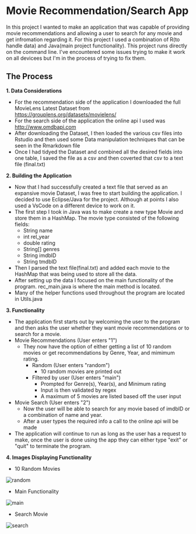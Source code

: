 # Movie Recommendation/Search App

In this project I wanted to make an application that was capable of providing movie recommendations and allowing a user to search for any movie and get infromation regarding it. For this project I used a combination of R(to handle data) and Java(main project functionality). This project runs directly on the command line. I've encountered some issues trying to make it work on all devicees but I'm in the process of trying to fix them.

## The Process

**1. Data Considerations**
- For the recommendation side of the application I downloaded the full MovieLens Latest Dataset from https://grouplens.org/datasets/movielens/
- For the search side of the application the online api I used was http://www.omdbapi.com
- After downloading the Dataset, I then loaded the various csv files into Rstudio and then used some Data manipulation techniques that can be seen in the Rmarkdown file
- Once I had tidyed the Dataset and combined all the desired fields into one table, I saved the file as a csv and then coverted that csv to a text file (final.txt)

**2. Building the Application**
- Now that I had successfully created a text file that served as an expansive movie Dataset, I was free to start building the application. I decided to use Eclipse/Java for the project. Although at points I also used a VsCode on a different device to work on it.
- The first step I took in Java was to make create a new type Movie and store them in a HashMap. The movie type consisted of the following fields:
  - String name
  - int rel_year
  - double rating
  - String[] genres
  - String imdbID
  - String tmdbID
- Then I parsed the text file(final.txt) and added each movie to the HashMap that was being used to store all the data.
- After setting up the data I focused on the main functionality of the program. rec_main.java is where the main method is located.
- Many of the helper functions used throughout the program are located in Utils.java

**3. Functionality**
- The application first starts out by welcoming the user to the program and then asks the user whether they want movie recommendations or to search for a movie.
- Movie Recommendations (User enters "1")
  - They now have the option of either getting a list of 10 random movies or get recommendations by Genre, Year, and mimimum rating.
    - Random (User enters "random")
      - 10 random movies are printed out
    - Filtered by user (User enters "main")
      - Prompted for Genre(s), Year(s), and Minimum rating
      - Input is then validated by regex
      - A maximum of 5 movies are listed based off the user input
- Movie Search (User enters "2")
  - Now the user will be able to search for any movie based of imdbID or a combination of name and year.
  - After a user types the required info a call to the online api will be made
- The application will continue to run as long as the user has a request to make, once the user is done using the app they can either type "exit" or "quit" to terminate the program.

**4. Images Displaying Functionality**
- 10 Random Movies

![random](https://user-images.githubusercontent.com/59949597/90561276-77283f80-e16e-11ea-9918-c3123e7cfa4d.JPG)

- Main Functionality

![main](https://user-images.githubusercontent.com/59949597/90561748-2fee7e80-e16f-11ea-8252-ee256cf77538.JPG)

- Search Movie

![search](https://user-images.githubusercontent.com/59949597/90561945-77750a80-e16f-11ea-9902-053669631d93.JPG)
